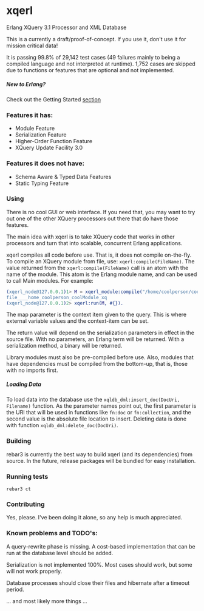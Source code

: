 
# xqerl
Erlang XQuery 3.1 Processor and XML Database

This is a currently a draft/proof-of-concept. If you use it, don't use it for mission critical data!

It is passing 99.8% of 29,142 test cases (49 failures mainly to being a compiled language and not interpreted at runtime). 1,752 cases are skipped due to functions or features that are optional and not implemented. 


##### New to Erlang?
   Check out the Getting Started [section](./doc/src/GettingStarted.md)

### Features it has:
* Module Feature
* Serialization Feature
* Higher-Order Function Feature
* XQuery Update Facility 3.0

### Features it does not have:

* Schema Aware & Typed Data Features
* Static Typing Feature

### Using

There is no cool GUI or web interface. If you need that, you may want to try out one of the other XQuery processors out there that do have those features. 

The main idea with xqerl is to take XQuery code that works in other processors and turn that into scalable, concurrent Erlang applications.

xqerl compiles all code before use. That is, it does not compile on-the-fly. To compile an XQuery module from file, use: `xqerl:compile(FileName)`.
The value returned from the `xqerl:compile(FileName)` call is an atom with the name of the module. This atom is the Erlang module name, and can be used to call Main modules. For example:

```erlang
(xqerl_node@127.0.0.1)1> M = xqerl_module:compile("/home/coolperson/coolModule.xq").
file____home_coolperson_coolModule_xq
(xqerl_node@127.0.0.1)2> xqerl:run(M, #{}). 
```

The map parameter is the context item given to the query. This is where external variable values and the context-item can be set.

The return value will depend on the serialization parameters in effect in the source file. With no parameters, an Erlang term will be returned. With a serialization method, a binary will be returned.

Library modules must also be pre-compiled before use. Also, modules that have dependencies must be compiled from the bottom-up, that is, those with no imports first. 


##### Loading Data
To load data into the database use the `xqldb_dml:insert_doc(DocUri, Filename)` function. As the parameter names point out, the first parameter is the URI that will be used in functions like `fn:doc` or `fn:collection`, and the second value is the absolute file location to insert.
Deleting data is done with function `xqldb_dml:delete_doc(DocUri)`.

### Building
rebar3 is currently the best way to build xqerl (and its dependencies) from source. In the future, release packages will be bundled for easy installation.

### Running tests
`rebar3 ct`

### Contributing
Yes, please. I've been doing it alone, so any help is much appreciated.


### Known problems and TODO's:

A query-rewrite phase is missing. A cost-based implementation that can be run at the database level should be added. 

Serialization is not implemented 100%. Most cases should work, but some will not work properly. 

Database processes should close their files and hibernate after a timeout period.

... and most likely more things ...

